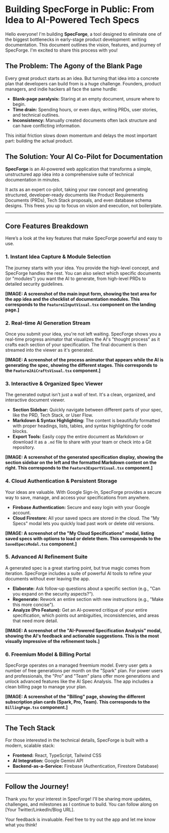 
# Building SpecForge in Public: From Idea to AI-Powered Tech Specs

Hello everyone! I'm building **SpecForge**, a tool designed to eliminate one of the biggest bottlenecks in early-stage product development: writing documentation. This document outlines the vision, features, and journey of SpecForge. I'm excited to share this process with you!

## The Problem: The Agony of the Blank Page

Every great product starts as an idea. But turning that idea into a concrete plan that developers can build from is a huge challenge. Founders, product managers, and indie hackers all face the same hurdle:
- **Blank-page paralysis:** Staring at an empty document, unsure where to begin.
- **Time drain:** Spending hours, or even days, writing PRDs, user stories, and technical outlines.
- **Inconsistency:** Manually created documents often lack structure and can have conflicting information.

This initial friction slows down momentum and delays the most important part: building the actual product.

## The Solution: Your AI Co-Pilot for Documentation

**SpecForge** is an AI-powered web application that transforms a simple, unstructured app idea into a comprehensive suite of technical documentation in minutes.

It acts as an expert co-pilot, taking your raw concept and generating structured, developer-ready documents like Product Requirements Documents (PRDs), Tech Stack proposals, and even database schema designs. This frees you up to focus on vision and execution, not boilerplate.

---

## Core Features Breakdown

Here’s a look at the key features that make SpecForge powerful and easy to use.

### 1. Instant Idea Capture & Module Selection

The journey starts with your idea. You provide the high-level concept, and SpecForge handles the rest. You can also select which specific documents (or "modules") you want the AI to generate, from high-level PRDs to detailed security guidelines.

**[IMAGE: A screenshot of the main input form, showing the text area for the app idea and the checklist of documentation modules. This corresponds to the `Feature1InputVisual.tsx` component on the landing page.]**


### 2. Real-time AI Generation Stream

Once you submit your idea, you're not left waiting. SpecForge shows you a real-time progress animator that visualizes the AI's "thought process" as it crafts each section of your specification. The final document is then streamed into the viewer as it's generated.

**[IMAGE: A screenshot of the process animator that appears while the AI is generating the spec, showing the different stages. This corresponds to the `Feature2AiCraftsVisual.tsx` component.]**


### 3. Interactive & Organized Spec Viewer

The generated output isn't just a wall of text. It's a clean, organized, and interactive document viewer.
- **Section Sidebar:** Quickly navigate between different parts of your spec, like the PRD, Tech Stack, or User Flow.
- **Markdown & Syntax Highlighting:** The content is beautifully formatted with proper headings, lists, tables, and syntax highlighting for code blocks.
- **Export Tools:** Easily copy the entire document as Markdown or download it as a `.md` file to share with your team or check into a Git repository.

**[IMAGE: A screenshot of the generated specification display, showing the section sidebar on the left and the formatted Markdown content on the right. This corresponds to the `Feature3ExportVisual.tsx` component.]**


### 4. Cloud Authentication & Persistent Storage

Your ideas are valuable. With Google Sign-In, SpecForge provides a secure way to save, manage, and access your specifications from anywhere.
- **Firebase Authentication:** Secure and easy login with your Google account.
- **Cloud Firestore:** All your saved specs are stored in the cloud. The "My Specs" modal lets you quickly load past work or delete old versions.

**[IMAGE: A screenshot of the "My Cloud Specifications" modal, listing saved specs with options to load or delete them. This corresponds to the `SavedSpecsModal.tsx` component.]**


### 5. Advanced AI Refinement Suite

A generated spec is a great starting point, but true magic comes from iteration. SpecForge includes a suite of powerful AI tools to refine your documents without ever leaving the app.
- **Elaborate:** Ask follow-up questions about a specific section (e.g., "Can you expand on the security aspects?").
- **Regenerate:** Rework an entire section with new instructions (e.g., "Make this more concise").
- **Analyze (Pro Feature):** Get an AI-powered critique of your entire specification, which points out ambiguities, inconsistencies, and areas that need more detail.

**[IMAGE: A screenshot of the "AI-Powered Specification Analysis" modal, showing the AI's feedback and actionable suggestions. This is the most visually impressive of the refinement tools.]**


### 6. Freemium Model & Billing Portal

SpecForge operates on a managed freemium model. Every user gets a number of free generations per month on the "Spark" plan. For power users and professionals, the "Pro" and "Team" plans offer more generations and unlock advanced features like the AI Spec Analysis. The app includes a clean billing page to manage your plan.

**[IMAGE: A screenshot of the "Billing" page, showing the different subscription plan cards (Spark, Pro, Team). This corresponds to the `BillingPage.tsx` component.]**


---

## The Tech Stack

For those interested in the technical details, SpecForge is built with a modern, scalable stack:
- **Frontend:** React, TypeScript, Tailwind CSS
- **AI Integration:** Google Gemini API
- **Backend-as-a-Service:** Firebase (Authentication, Firestore Database)

---

## Follow the Journey!

Thank you for your interest in SpecForge! I'll be sharing more updates, challenges, and milestones as I continue to build. You can follow along on [Your Twitter/LinkedIn/Blog URL].

Your feedback is invaluable. Feel free to try out the app and let me know what you think!
